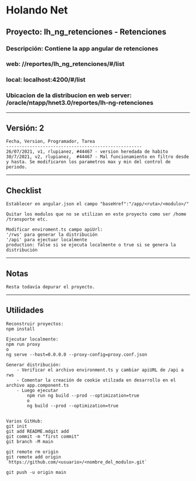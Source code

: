 # Holando Net

## Proyecto: lh_ng_retenciones - Retenciones

### Descripción: Contiene la app angular de retenciones 

### web: /<app>/reportes/lh_ng_retenciones/#/list
### local: localhost:4200/#/list
### Ubicacion de la distribucion en web server: /oracle/ntapp/hnet3.0/reportes/lh-ng-retenciones

---

## Versión: 2

```text
Fecha, Version, Programador, Tarea
----------------------------------------------------
26/07/2021, v1, rlupianez, #44467 - version heredada de habito
30/7/2021, v2, rlupianez,  #44467 - Mal funcionamiento en filtro desde y hasta. Se modificaron los parametros max y min del control de periodo.
```

---

## Checklist

```text
Establecer en angular.json el campo "baseHref":"/app/<ruta>/<modulo>/"

Quitar los modulos que no se utilizan en este proyecto como ser /home /transporte etc.

Modificar enviroment.ts campo apiUrl: 
'/rws' para generar la distribución
'/api' para ejectuar localmente
production: false si se ejecuta localmente o true si se genera la distribución
```

---
## Notas

```text
Resta todavía depurar el proyecto.
```

---

## Utilidades

```text
Reconstruir proyectos:
npm install

Ejecutar localmente:
npm run proxy
o
ng serve --host=0.0.0.0 --proxy-config=proxy.conf.json

Generar distribución:
    - Verificar el archivo environment.ts y cambiar apiURL de /api a rws
    - Comentar la creación de cookie utilzada en desarrollo en el archivo app.component.ts
    - Luego ejecutar
        npm run ng build --prod --optimization=true
        o
        ng build --prod --optimization=true


Varios GitHub:
git init
git add README.mdgit add
git commit -m "first commit"
git branch -M main

git remote rm origin
git remote add origin `https://github.com/<usuario>/<nombre_del_modulo>.git`

git push -u origin main
```
